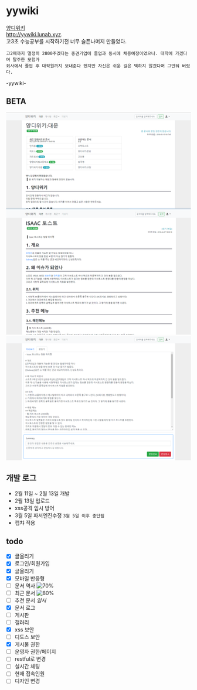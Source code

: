 # yywiki
[양디위키](yywiki.lunab.xyz)  
http://yywiki.lunab.xyz.  
고3초 수능공부를 시작하기전 너무 슬픈나머지 만들었다.

```
고2때까지 멀정히 2800주겠다는 중견기업에 졸업과 동시에 채용예정이였으나. 대학에 가겠다며 탈주한 모험가
회사에서 졸업 후 대학원까지 보내준다 했지만 자신은 쉬운 길은 택하지 않겠다며 그만둬 버렸다.
```
-yywiki-

## BETA
<img src="/doc/a.PNG">
<img src="/doc/b.PNG">
<img src="/doc/c.PNG">

## 개발 로그
- 2월 11일 ~ 2월 13일 개발
- 2월 13일 업로드
- xss공격 임시 방어
- 3월 5일 파서엔진수정
``` 3월 5일 이후 중단됨 ```
- 캡챠 적용

## todo
- [x] 글올리기
- [x] 로그인/회원가입
- [x] 글올리기
- [x] 모바일 반응형
- [ ] 문서 역사 ![70%](http://progressed.io/bar/70)
- [ ] 최근 문서 ![80%](http://progressed.io/bar/80)
- [ ] 추천 문서 *임시*
- [x] 문서 로그
- [ ] 게시판
- [ ] 갤러리
- [x] xss 보안
- [ ] 디도스 보안
- [x] 게시물 권한
- [ ] 운영자 권한/페이지
- [ ] restful로 변경
- [ ] 실시간 체팅
- [ ] 현재 접속인원
- [ ] 디자인 변경
